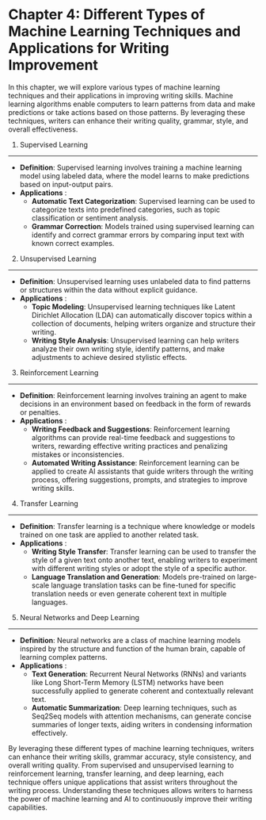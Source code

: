Chapter 4: Different Types of Machine Learning Techniques and Applications for Writing Improvement
==================================================================================================

In this chapter, we will explore various types of machine learning techniques and their applications in improving writing skills. Machine learning algorithms enable computers to learn patterns from data and make predictions or take actions based on those patterns. By leveraging these techniques, writers can enhance their writing quality, grammar, style, and overall effectiveness.

1. Supervised Learning
----------------------

* **Definition**: Supervised learning involves training a machine learning model using labeled data, where the model learns to make predictions based on input-output pairs.
* **Applications** :
  * **Automatic Text Categorization**: Supervised learning can be used to categorize texts into predefined categories, such as topic classification or sentiment analysis.
  * **Grammar Correction**: Models trained using supervised learning can identify and correct grammar errors by comparing input text with known correct examples.

2. Unsupervised Learning
------------------------

* **Definition**: Unsupervised learning uses unlabeled data to find patterns or structures within the data without explicit guidance.
* **Applications** :
  * **Topic Modeling**: Unsupervised learning techniques like Latent Dirichlet Allocation (LDA) can automatically discover topics within a collection of documents, helping writers organize and structure their writing.
  * **Writing Style Analysis**: Unsupervised learning can help writers analyze their own writing style, identify patterns, and make adjustments to achieve desired stylistic effects.

3. Reinforcement Learning
-------------------------

* **Definition**: Reinforcement learning involves training an agent to make decisions in an environment based on feedback in the form of rewards or penalties.
* **Applications** :
  * **Writing Feedback and Suggestions**: Reinforcement learning algorithms can provide real-time feedback and suggestions to writers, rewarding effective writing practices and penalizing mistakes or inconsistencies.
  * **Automated Writing Assistance**: Reinforcement learning can be applied to create AI assistants that guide writers through the writing process, offering suggestions, prompts, and strategies to improve writing skills.

4. Transfer Learning
--------------------

* **Definition**: Transfer learning is a technique where knowledge or models trained on one task are applied to another related task.
* **Applications** :
  * **Writing Style Transfer**: Transfer learning can be used to transfer the style of a given text onto another text, enabling writers to experiment with different writing styles or adopt the style of a specific author.
  * **Language Translation and Generation**: Models pre-trained on large-scale language translation tasks can be fine-tuned for specific translation needs or even generate coherent text in multiple languages.

5. Neural Networks and Deep Learning
------------------------------------

* **Definition**: Neural networks are a class of machine learning models inspired by the structure and function of the human brain, capable of learning complex patterns.
* **Applications** :
  * **Text Generation**: Recurrent Neural Networks (RNNs) and variants like Long Short-Term Memory (LSTM) networks have been successfully applied to generate coherent and contextually relevant text.
  * **Automatic Summarization**: Deep learning techniques, such as Seq2Seq models with attention mechanisms, can generate concise summaries of longer texts, aiding writers in condensing information effectively.

By leveraging these different types of machine learning techniques, writers can enhance their writing skills, grammar accuracy, style consistency, and overall writing quality. From supervised and unsupervised learning to reinforcement learning, transfer learning, and deep learning, each technique offers unique applications that assist writers throughout the writing process. Understanding these techniques allows writers to harness the power of machine learning and AI to continuously improve their writing capabilities.
